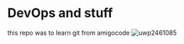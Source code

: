 # DevOps and stuff
this repo was to learn git from amigocode
![uwp2461085](https://user-images.githubusercontent.com/88603166/203910708-d74571de-6274-4f7c-9b11-0f45cfcf5e6c.jpeg)
